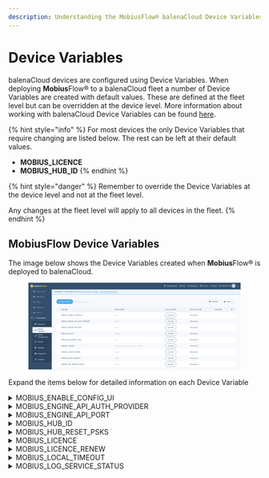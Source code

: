 ```yaml
---
description: Understanding the MobiusFlow® balenaCloud Device Variables
---
```


# Device Variables

balenaCloud devices are configured using Device Variables. When deploying **Mobius**Flow® to a balenaCloud fleet a number of Device Variables are created with default values. These are defined at the fleet level but can be overridden at the device level. More information about working with balenaCloud Device Variables can be found [here](https://docs.balena.io/learn/manage/variables/#device-variables).

{% hint style="info" %}
For most devices the only Device Variables that require changing are listed below. The rest can be left at their default values.

* **MOBIUS\_LICENCE**
* **MOBIUS\_HUB\_ID**
{% endhint %}

{% hint style="danger" %}
Remember to override the Device Variables at the device level and not at the fleet level.

Any changes at the fleet level will apply to all devices in the fleet.
{% endhint %}

## MobiusFlow Device Variables

The image below shows the Device Variables created when **Mobius**Flow® is deployed to balenaCloud.

<figure><img src="../../../.gitbook/assets/Balena Variables.png" alt=""><figcaption></figcaption></figure>

Expand the items below for detailed information on each Device Variable

<details>

<summary>MOBIUS_ENABLE_CONFIG_UI</summary>

Enable or disable the MobiusFlow® configuration user interface

**Possible Values:** (default shown in bold)

* **true** _- Enable the configuration user interface_
* false _- Disable the configuration user interface_

</details>

<details>

<summary>MOBIUS_ENGINE_API_AUTH_PROVIDER</summary>

Select which authentication provider to use for the Engine Rest API.

**Possible Values:** (default shown in bold)

* **local** _- Use the local user database_

</details>

<details>

<summary>MOBIUS_ENGINE_API_PORT</summary>

The Engine Rest API port

**Possible Values:** (default shown in bold)

* **8443**

</details>

<details>

<summary>MOBIUS_HUB_ID</summary>

The HUB ID used by this **Mobius**Flow® instance

**Possible Values:** (default shown in bold)

* **000001** _- Can be any six digit hex number_

</details>

<details>

<summary>MOBIUS_HUB_RESET_PSKS</summary>

Reset all **Mobius**Flow® Service pre-shared keys on startup

**Possible Values:** (default shown in bold)

* **true** _- reset the pre-shared keys on startup_
* false _- do not reset the pre-shared keys on startup_

</details>

<details>

<summary>MOBIUS_LICENCE</summary>

The **Mobius**Flow® licence code for this device

**Possible Values:** _a valid licence code_

</details>

<details>

<summary>MOBIUS_LICENCE_RENEW</summary>

Change the **Mobius**Flow® licence code. Set this to **true** when replacing an licence code

**Possible Values:** (default shown in bold)

* true _- Change the licence code_
* **false** _- Use existing licence code_

</details>

<details>

<summary>MOBIUS_LOCAL_TIMEOUT</summary>

The maximum time in milliseconds that any **Mobius**Flow® Service will wait for a response to a **Mobius**Flow® message

**Possible Values:** (default shown in bold)

* **10000** _- any number greater than 1000_

</details>

<details>

<summary>MOBIUS_LOG_SERVICE_STATUS</summary>

Log changes of MobiusFlow® Services status to the standard logs

**Possible Values:** (default shown in bold)

* true _- log the service status changes to the standard logs_
* **false** _- do not log the service statis changes to the standard logs_

</details>
